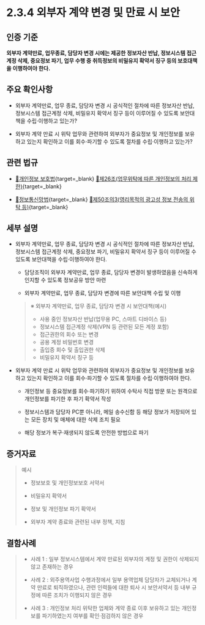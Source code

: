 # 2.3.4 외부자 계약 변경 및 만료 시 보안

## 인증 기준

**외부자 계약만료, 업무종료, 담당자 변경 시에는 제공한 정보자산 반납, 정보시스템 접근계정 삭제, 중요정보 파기, 업무 수행 중 취득정보의 비밀유지 확약서 징구 등의 보호대책을 이행하여야 한다.**

## 주요 확인사항

- 외부자 계약만료, 업무 종료, 담당자 변경 시 공식적인 절차에 따른 정보자산 반납, 정보시스템 접근계정 삭제, 비밀유지 확약서 징구 등이 이루어질 수 있도록 보안대책을 수립·이행하고 있는가?

- 외부자 계약 만료 시 위탁 업무와 관련하여 외부자가 중요정보 및 개인정보를 보유하고 있는지 확인하고 이를 회수·파기할 수 있도록 절차를 수립·이행하고 있는가?

## 관련 법규

- [🔗개인정보 보호법](https://www.law.go.kr/법령/개인정보보호법/(20200805,16930,20200204)/제26조 "새 창에서 열기"){target=_blank} [🔗제26조(업무위탁에 따른 개인정보의 처리 제한)](https://www.law.go.kr/법령/개인정보보호법/제26조 "새 창에서 열기"){target=_blank}

- [🔗정보통신망법](https://www.law.go.kr/법령/정보통신망이용촉진및정보보호등에관한법률/(20211209,18201,20210608)/제50조의3 "새 창에서 열기"){target=_blank} [🔗제50조의3(영리목적의 광고성 정보 전송의 위탁 등)](https://www.law.go.kr/법령/정보통신망이용촉진및정보보호등에관한법률/제50조의3 "새 창에서 열기"){target=_blank}

## 세부 설명

- 외부자 계약만료, 업무 종료, 담당자 변경 시 공식적인 절차에 따른 정보자산 반납, 정보시스템 접근계정 삭제, 중요정보 파기, 비밀유지 확약서 징구 등이 이루어질 수 있도록 보안대책을 수립·이행하여야 한다.

    - 담당조직이 외부자 계약만료, 업무 종료, 담당자 변경이 발생하였음을 신속하게 인지할 수 있도록 정보공유 방안 마련

    - 외부자 계약만료, 업무 종료, 담당자 변경에 따른 보안대책 수립 및 이행
    >
    > ※ 외부자 계약만료, 업무 종료, 담당자 변경 시 보안대책(예시)
    >
    > - 사용 중인 정보자산 반납(업무용 PC, 스마트 디바이스 등)
    > - 정보시스템 접근계정 삭제(VPN 등 관련된 모든 계정 포함)
    > - 접근권한의 회수 또는 변경
    > - 공용 계정 비밀번호 변경
    > - 출입증 회수 및 출입권한 삭제
    > - 비밀유지 확약서 징구 등

- 외부자 계약 만료 시 위탁 업무와 관련하여 외부자가 중요정보 및 개인정보를 보유하고 있는지 확인하고 이를 회수·파기할 수 있도록 절차를 수립·이행하여야 한다.

    - 개인정보 등 중요정보를 회수·파기하기 위하여 수탁사 직접 방문 또는 원격으로 개인정보를 파기한 후 파기 확약서 작성

    - 정보시스템과 담당자 PC뿐 아니라, 메일 송수신함 등 해당 정보가 저장되어 있는 모든 장치 및 매체에 대한 삭제 조치 필요

    - 해당 정보가 복구·재생되지 않도록 안전한 방법으로 파기

## 증거자료

> 예시
>
> - 정보보호 및 개인정보보호 서약서
>
> - 비밀유지 확약서
>
> - 정보 및 개인정보 파기 확약서
>
> - 외부자 계약 종료와 관련된 내부 정책, 지침

## 결함사례

> - 사례 1 : 일부 정보시스템에서 계약 만료된 외부자의 계정 및 권한이 삭제되지 않고 존재하는 경우
>
> - 사례 2 : 외주용역사업 수행과정에서 일부 용역업체 담당자가 교체되거나 계약 만료로 퇴직하였으나, 관련 인력들에 대한 퇴사 시 보안서약서 등 내부 규정에 따른 조치가 이행되지 않은 경우
>
> - 사례 3 : 개인정보 처리 위탁한 업체와 계약 종료 이후 보유하고 있는 개인정보를 파기하였는지 여부를 확인·점검하지 않은 경우
